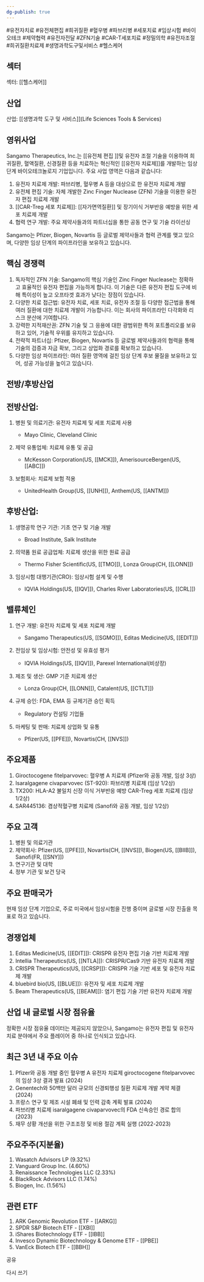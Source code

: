```yaml
---
dg-publish: true
---
```

#유전자치료 #유전체편집 #희귀질환 #혈우병 #파브리병 #세포치료 #임상시험 #바이오테크 #제약협력 #유전자전달 #ZFN기술 #CAR-T세포치료 #정밀의학 #유전자조절 #희귀질환치료제 #생명과학도구및서비스 #헬스케어

## 섹터

섹터: [[헬스케어]]

## 산업

산업: [[생명과학 도구 및 서비스]](Life Sciences Tools & Services)

## 영위사업

Sangamo Therapeutics, Inc.는 [[유전체 편집 ]]및 유전자 조절 기술을 이용하여 희귀질환, 혈액질환, 신경질환 등을 치료하는 혁신적인 [[유전자 치료제]]를 개발하는 임상 단계 바이오테크놀로지 기업입니다. 주요 사업 영역은 다음과 같습니다:

1. 유전자 치료제 개발: 파브리병, 혈우병 A 등을 대상으로 한 유전자 치료제 개발
2. 유전체 편집 기술: 자체 개발한 Zinc Finger Nuclease (ZFN) 기술을 이용한 유전자 편집 치료제 개발
3. [[CAR-Treg 세포 치료제]]: [[자가면역질환]] 및 장기이식 거부반응 예방을 위한 세포 치료제 개발
4. 협력 연구 개발: 주요 제약사들과의 파트너십을 통한 공동 연구 및 기술 라이선싱

Sangamo는 Pfizer, Biogen, Novartis 등 글로벌 제약사들과 협력 관계를 맺고 있으며, 다양한 임상 단계의 파이프라인을 보유하고 있습니다.

## 핵심 경쟁력

1. 독자적인 ZFN 기술: Sangamo의 핵심 기술인 Zinc Finger Nuclease는 정확하고 효율적인 유전자 편집을 가능하게 합니다. 이 기술은 다른 유전자 편집 도구에 비해 특이성이 높고 오프타겟 효과가 낮다는 장점이 있습니다.
2. 다양한 치료 접근법: 유전자 치료, 세포 치료, 유전자 조절 등 다양한 접근법을 통해 여러 질환에 대한 치료제 개발이 가능합니다. 이는 회사의 파이프라인 다각화와 리스크 분산에 기여합니다.
3. 강력한 지적재산권: ZFN 기술 및 그 응용에 대한 광범위한 특허 포트폴리오를 보유하고 있어, 기술적 우위를 유지하고 있습니다.
4. 전략적 파트너십: Pfizer, Biogen, Novartis 등 글로벌 제약사들과의 협력을 통해 기술의 검증과 자금 확보, 그리고 상업화 경로를 확보하고 있습니다.
5. 다양한 임상 파이프라인: 여러 질환 영역에 걸친 임상 단계 후보 물질을 보유하고 있어, 성공 가능성을 높이고 있습니다.

## 전방/후방산업

## 전방산업:

1. 병원 및 의료기관: 유전자 치료제 및 세포 치료제 사용
    
    - Mayo Clinic, Cleveland Clinic
    
2. 제약 유통업체: 치료제 유통 및 공급
    
    - McKesson Corporation(US, [[MCK]]), AmerisourceBergen(US, [[ABC]])
    
3. 보험회사: 치료제 보험 적용
    
    - UnitedHealth Group(US, [[UNH]]), Anthem(US, [[ANTM]])
    

## 후방산업:

1. 생명공학 연구 기관: 기초 연구 및 기술 개발
    
    - Broad Institute, Salk Institute
    
2. 의약품 원료 공급업체: 치료제 생산을 위한 원료 공급
    
    - Thermo Fisher Scientific(US, [[TMO]]), Lonza Group(CH, [[LONN]])
    
3. 임상시험 대행기관(CRO): 임상시험 설계 및 수행
    
    - IQVIA Holdings(US, [[IQV]]), Charles River Laboratories(US, [[CRL]])
    

## 밸류체인

1. 연구 개발: 유전자 치료제 및 세포 치료제 개발
    
    - Sangamo Therapeutics(US, [[SGMO]]), Editas Medicine(US, [[EDIT]])
    
2. 전임상 및 임상시험: 안전성 및 유효성 평가
    
    - IQVIA Holdings(US, [[IQV]]), Parexel International(비상장)
    
3. 제조 및 생산: GMP 기준 치료제 생산
    
    - Lonza Group(CH, [[LONN]]), Catalent(US, [[CTLT]])
    
4. 규제 승인: FDA, EMA 등 규제기관 승인 획득
    
    - Regulatory 컨설팅 기업들
    
5. 마케팅 및 판매: 치료제 상업화 및 유통
    
    - Pfizer(US, [[PFE]]), Novartis(CH, [[NVS]])
    

## 주요제품

1. Giroctocogene fitelparvovec: 혈우병 A 치료제 (Pfizer와 공동 개발, 임상 3상)
2. Isaralgagene civaparvovec (ST-920): 파브리병 치료제 (임상 1/2상)
3. TX200: HLA-A2 불일치 신장 이식 거부반응 예방 CAR-Treg 세포 치료제 (임상 1/2상)
4. SAR445136: 겸상적혈구병 치료제 (Sanofi와 공동 개발, 임상 1/2상)

## 주요 고객

1. 병원 및 의료기관
2. 제약회사: Pfizer(US, [[PFE]]), Novartis(CH, [[NVS]]), Biogen(US, [[BIIB]]), Sanofi(FR, [[SNY]])
3. 연구기관 및 대학
4. 정부 기관 및 보건 당국

## 주요 판매국가

현재 임상 단계 기업으로, 주로 미국에서 임상시험을 진행 중이며 글로벌 시장 진출을 목표로 하고 있습니다.

## 경쟁업체

1. Editas Medicine(US, [[EDIT]]): CRISPR 유전자 편집 기술 기반 치료제 개발
2. Intellia Therapeutics(US, [[NTLA]]): CRISPR/Cas9 기반 유전자 치료제 개발
3. CRISPR Therapeutics(US, [[CRSP]]): CRISPR 기술 기반 세포 및 유전자 치료제 개발
4. bluebird bio(US, [[BLUE]]): 유전자 및 세포 치료제 개발
5. Beam Therapeutics(US, [[BEAM]]): 염기 편집 기술 기반 유전자 치료제 개발

## 산업 내 글로벌 시장 점유율

정확한 시장 점유율 데이터는 제공되지 않았으나, Sangamo는 유전자 편집 및 유전자 치료 분야에서 주요 플레이어 중 하나로 인식되고 있습니다.

## 최근 3년 내 주요 이슈

1. Pfizer와 공동 개발 중인 혈우병 A 유전자 치료제 giroctocogene fitelparvovec의 임상 3상 결과 발표 (2024)
2. Genentech와 50백만 달러 규모의 신경퇴행성 질환 치료제 개발 계약 체결 (2024)
3. 프랑스 연구 및 제조 시설 폐쇄 및 인력 감축 계획 발표 (2024)
4. 파브리병 치료제 isaralgagene civaparvovec의 FDA 신속승인 경로 합의 (2023)
5. 재무 상황 개선을 위한 구조조정 및 비용 절감 계획 실행 (2022-2023)

## 주요주주(지분율)

1. Wasatch Advisors LP (9.32%)
2. Vanguard Group Inc. (4.60%)
3. Renaissance Technologies LLC (2.33%)
4. BlackRock Advisors LLC (1.74%)
5. Biogen, Inc. (1.56%)

## 관련 ETF

1. ARK Genomic Revolution ETF - [[ARKG]]
2. SPDR S&P Biotech ETF - [[XBI]]
3. iShares Biotechnology ETF - [[IBB]]
4. Invesco Dynamic Biotechnology & Genome ETF - [[PBE]]
5. VanEck Biotech ETF - [[BBH]]

공유

다시 쓰기